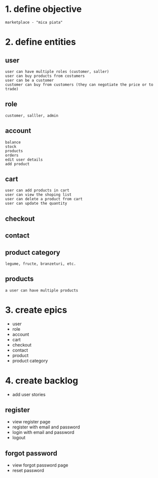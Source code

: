 # 1. define objective
    marketplace - "mica piata"

# 2. define entities

## user
    user can have multiple roles (customer, saller) 
    user can buy products from costumers
    user can be a customer
    customer can buy from customers (they can negotiate the price or to trade)

## role
    customer, salller, admin

## account
    balance
    stock
    products
    orders
    edit user details
    add product

## cart
    user can add products in cart
    user can view the shoping list
    user can delete a product from cart
    user can update the quantity 

## checkout
    
## contact


## product category   
    legume, fructe, branzeturi, etc.

## products
    a user can have multiple products


# 3. create epics
- user
- role
- account
- cart
- checkout
- contact
- product
- product category

# 4. create backlog
- add user stories

## register
- view register page
- register with email and password
- login with email and password
- logout

## forgot password
- view forgot password page
- reset password
